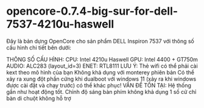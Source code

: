# opencore-0.7.4-big-sur-for-dell-7537-4210u-haswell

Đây là bản dựng OpenCore cho sản phẩm DELL Inspiron 7537 với thông số cấu hình chi tiết bên dưới:


THÔNG SỐ CẤU HÌNH:
   CPU: Intel 4210u Haswell
   GPU: Intel 4400 + GT750m
   AUDIO: ALC283 (layout_id=3)
   ENET: RTL8111
LƯU Ý:
   Thẻ wifi có thể phải cài kext theo mô hình của bạn 
   Không khả dụng với monterey phiên bản
   Có thể xảy ra xung đột phần cứng khi dualboot với windows 11 (xảy ra khi windows được cài đặt và chạy trước) có thể khác phục!
VẤN ĐỀ TỒN TẠI:
   Hệ thống gần như hoạt động tốt.
   Chỉnh độ sáng bàn phím không khả dụng
   1 số cử chỉ bàn di chuột không hỗ trợ
